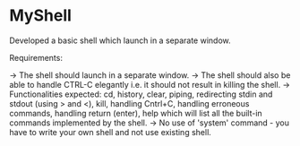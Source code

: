 # MyShell
Developed a basic shell which launch in a separate window. 

Requirements:

-> The shell should launch in a separate window. 
-> The shell should also be able to handle CTRL-C elegantly i.e. it should not result in killing the shell.
-> Functionalities expected: cd, history, clear, piping, redirecting stdin and stdout (using > and <), kill, handling Cntrl+C, handling erroneous commands, handling return (enter), help which will list all the built-in commands implemented by the shell.
-> No use of 'system' command - you have to write your own shell and not use existing shell.
